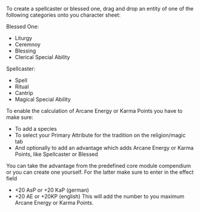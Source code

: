 To create a spellcaster or blessed one, drag and drop an entity of one of the following categories onto you character sheet:

Blessed One:
* Liturgy
* Ceremnoy
* Blessing
* Clerical Special Ability

Spellcaster:
* Spell
* Ritual
* Cantrip
* Magical Special Ability

To enable the calculation of Arcane Energy or Karma Points you have to make sure:
* To add a species
* To select your Primary Attribute for the tradition on the religion/magic tab
* And optionally to add an advantage which adds Arcane Energy or Karma Points, like Spellcaster or Blessed

You can take the advantage from the predefined core module compendium or you can create one yourself.
For the latter make sure to enter in the effect field
* +20 AsP or +20 KaP (german)
* +20 AE or +20KP (english)
This will add the number to you maximum Arcane Energy or Karma Points.

